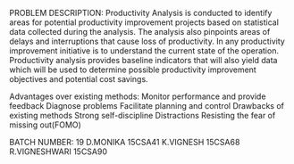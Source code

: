 PROBLEM DESCRIPTION: Productivity Analysis is conducted to identify areas for potential productivity improvement projects based on statistical data collected during the analysis. The analysis also pinpoints areas of delays and interruptions that cause loss of productivity. In any productivity improvement initiative is to understand the current state of the operation. Productivity analysis provides baseline indicators that will also yield data which will be used to determine possible productivity improvement objectives and potential cost savings.

Advantages over existing methods: Monitor performance and provide feedback Diagnose problems Facilitate planning and control Drawbacks of existing methods Strong self-discipline Distractions Resisting the fear of missing out(FOMO)

BATCH NUMBER: 19 D.MONIKA 15CSA41 K.VIGNESH 15CSA68 R.VIGNESHWARI 15CSA90
